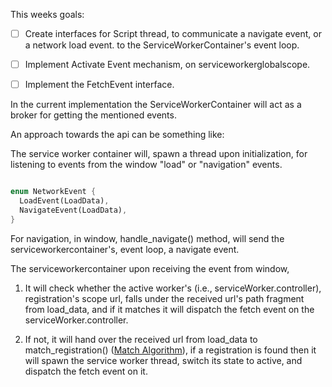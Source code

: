 
This weeks goals:

- [ ] Create interfaces for Script thread, to communicate a navigate event, or a network load event. to the
ServiceWorkerContainer's event loop.

- [ ] Implement Activate Event mechanism, on serviceworkerglobalscope.

- [ ] Implement the FetchEvent interface. 

In the current implementation the ServiceWorkerContainer will act as a broker for getting the mentioned events.

An approach towards the api can be something like:

The service worker container will, spawn a thread upon initialization, for listening to events from the window "load" or "navigation" events.

```rust

enum NetworkEvent {
  LoadEvent(LoadData),
  NavigateEvent(LoadData),
}
```

For navigation, in window, handle_navigate() method, will send the serviceworkercontainer's, event loop, a navigate event.

The serviceworkercontainer upon receiving the event from window,

1) It will check whether the active worker's (i.e., serviceWorker.controller), registration's scope url, falls under the received url's path fragment from load_data, and if it matches it will dispatch the fetch event on the serviceWorker.controller.

2) If not, it will hand over the received url from load_data to match_registration() ([Match Algorithm](https://slightlyoff.github.io/ServiceWorker/spec/service_worker/#scope-match-algorithm)), if a registration is found then it will spawn the service worker thread, switch its state to active, and dispatch the fetch event on it.

